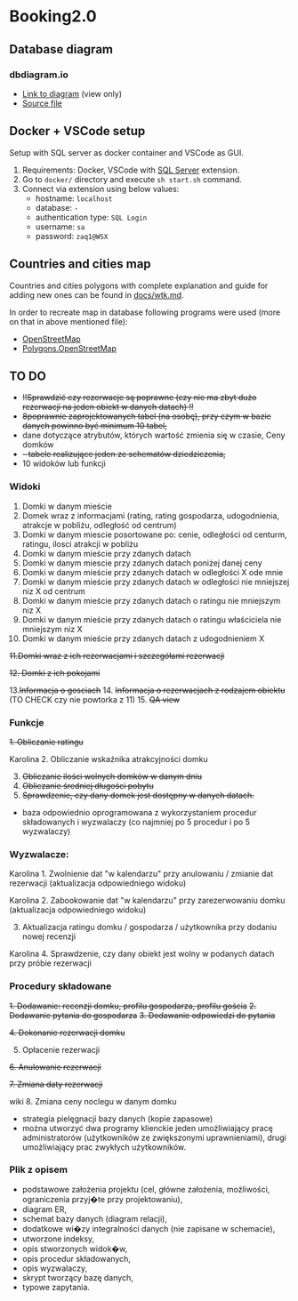 # Booking2.0

## Database diagram

### dbdiagram.io

- [Link to diagram](https://dbdiagram.io/d/63d2c531296d97641d7c61c4) (view only)
- [Source file](./diagram-src.txt)

## Docker + VSCode setup

Setup with SQL server as docker container and VSCode as GUI.

1. Requirements: Docker, VSCode with [SQL Server](https://marketplace.visualstudio.com/items?itemName=ms-mssql.mssql) extension.
1. Go to `docker/` directory and execute `sh start.sh` command.
1. Connect via extension using below values:
   - hostname: `localhost`
   - database: `-`
   - authentication type: `SQL Login`
   - username: `sa`
   - password: `zaq1@WSX`

## Countries and cities map

Countries and cities polygons with complete explanation and guide for adding new ones can be found in [docs/wtk.md](./docs/wkt.md).

In order to recreate map in database following programs were used (more on that in above mentioned file):

- [OpenStreetMap](https://www.openstreetmap.org/)
- [Polygons.OpenStreetMap](https://polygons.openstreetmap.fr/)

## TO DO

- ~~!!Sprawdzić czy rezerwacje są poprawne (czy nie ma zbyt dużo rezerwacji na jeden obiekt w danych datach) !!~~
- ~~8poprawnie zaprojektowanych tabel (na osobę), przy czym w bazie danych powinno być minimum 10 tabel,~~
- dane dotyczące atrybutów, których wartość zmienia się w czasie,
  Ceny domków
- ~~- tabele realizujące jeden ze schematów dziedziczenia,~~
- 10 widoków lub funkcji

### Widoki

1. Domki w danym mieście
2. Domek wraz z informacjami (rating, rating gospodarza, udogodnienia, atrakcje w pobliżu, odległość od centrum)
3. Domki w danym miescie posortowane po: cenie, odległości od centurm, ratingu, ilosci atrakcji w pobliżu
4. Domki w danym mieście przy zdanych datach
5. Domki w danym miescie przy zdanych datach poniżej danej ceny
6. Domki w danym mieście przy zdanych datach w odległości X ode mnie
7. Domki w danym mieście przy zdanych datach w odległości nie mniejszej niz X od centrum
8. Domki w danym mieście przy zdanych datach o ratingu nie mniejszym niz X
9. Domki w danym mieście przy zdanych datach o ratingu właściciela nie mniejszym niz X
10. Domki w danym mieście przy zdanych datach z udogodnieniem X

~~11.Domki wraz z ich rezerwacjami i szczegółami rezerwacji~~

~~12. Domki z ich pokojami~~

13.~~Informacja o gosciach~~ 
14. ~~Informacja o rezerwacjach z rodzajem obiektu~~ (TO CHECK czy nie powtorka z 11)
15. ~~QA view~~

### Funkcje

~~1. Obliczanie ratingu~~

Karolina 2. Obliczanie wskaźnika atrakcyjności domku

3. ~~Obliczanie ilości wolnych domków w danym dniu~~
4. ~~Obliczanie średniej długości pobytu~~
5. ~~Sprawdzenie, czy dany domek jest dostępny w danych datach.~~

- baza odpowiednio oprogramowana z wykorzystaniem procedur składowanych i wyzwalaczy (co najmniej po 5 procedur i po 5 wyzwalaczy)

### Wyzwalacze:

Karolina 1. Zwolnienie dat "w kalendarzu" przy anulowaniu / zmianie dat rezerwacji (aktualizacja odpowiedniego widoku)

Karolina 2. Zabookowanie dat "w kalendarzu" przy zarezerwowaniu domku (aktualizacja odpowiedniego widoku)

3. Aktualizacja ratingu domku / gospodarza / użytkownika przy dodaniu nowej recenzji

Karolina 4. Sprawdzenie, czy dany obiekt jest wolny w podanych datach przy próbie rezerwacji


### Procedury składowane

~~1. Dodawanie: recenzji domku, profilu gospodarza, profilu gościa~~
 ~~2. Dodawanie pytania do gospodarza~~
~~3. Dodawanie odpowiedzi do pytania~~

~~4. Dokonanie rezerwacji domku~~

5. Opłacenie rezerwacji

~~6. Anulowanie rezerwacji~~

~~7. Zmiana daty rezerwacji~~

wiki 8. Zmiana ceny noclegu w danym domku

- strategia pielęgnacji bazy danych (kopie zapasowe)
- można utworzyć dwa programy klienckie jeden umożliwiający pracę administratorów (użytkowników ze zwiększonymi uprawnieniami), drugi umożliwiający prac zwykłych użytkowników.

### Plik z opisem

- podstawowe założenia projektu (cel, główne założenia, możliwości, ograniczenia przyj�te przy projektowaniu),
- diagram ER,
- schemat bazy danych (diagram relacji),
- dodatkowe wi�zy integralności danych (nie zapisane w schemacie),
- utworzone indeksy,
- opis stworzonych widok�w,
- opis procedur składowanych,
- opis wyzwalaczy,
- skrypt tworzący bazę danych,
- typowe zapytania.
